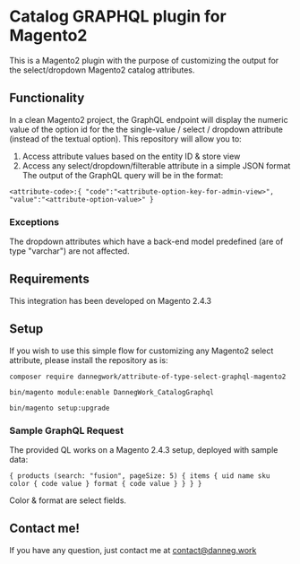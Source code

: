 # Catalog GRAPHQL plugin for Magento2

This is a Magento2 plugin with the purpose of customizing the output for the select/dropdown Magento2 catalog attributes.

## Functionality

In a clean Magento2 project, the GraphQL endpoint will display the numeric value of the option id for the the single-value / select / dropdown attribute (instead of the textual option). This repository will allow you to:

1. Access attribute values based on the entity ID & store view
2. Access any select/dropdown/filterable attribute in a simple JSON format
   The output of the GraphQL query will be in the format:

`<attribute-code>:{
"code":"<attribute-option-key-for-admin-view>",
"value":"<attribute-option-value>"
}`

### Exceptions
The dropdown attributes which have a back-end model predefined (are of type "varchar") are not affected.

## Requirements
This integration has been developed on Magento 2.4.3

## Setup
If you wish to use this simple flow for customizing any Magento2 select attribute, please install the repository as is:

`composer require dannegwork/attribute-of-type-select-graphql-magento2`

`bin/magento module:enable DannegWork_CatalogGraphql`

`bin/magento setup:upgrade`

### Sample GraphQL Request

The provided QL works on a Magento 2.4.3 setup, deployed with sample data:

`{
  products (search: "fusion", pageSize: 5)
  {
    items {
      uid
      name
      sku
      color {
        code
        value
      }
      format {
        code
        value
      }
    }
  }
}`

Color & format are select fields.

## Contact me!
If you have any question, just contact me at contact@danneg.work
